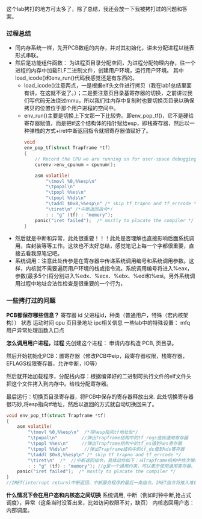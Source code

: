这个lab拷打的地方可太多了，除了总结，我还会放一下我被拷打过的问题和答案。

### 过程总结
* 同内存系统一样，先开PCB数组的内存，并对其初始化，讲未分配进程以链表形式串联。
* 然后是功能组件函数：
  为进程页目录分配空间，为进程分配物理内存，往一个进程的内存中加载ELF二进制文件，创建用户环境，运行用户环境。
  其中load_icode()和env_run()代码我感觉还是有东西的。
  * load_icode()注意两点，一是根据elf头文件进行拷贝（我在lab1总结里面有讲，在这就不说了。）；二是要注意页目录基寄存器的切换，之前讲过我们写代码无法绕过mmu，所以我们往内存中复制时也要切换页目录以确保拷贝的位置位于那个用户进程的空间中。
  * env_run()主要是切换上下文那一下比较秀。即env_pop_tf()，它不是硬给寄存器赋值，而是把tf这个结构体的指针赋给esp，即栈寄存器，然后以一种弹栈的方式+iret中断返回指令就把寄存器值赋好了。
    ```c
    void
    env_pop_tf(struct Trapframe *tf)
    {
        // Record the CPU we are running on for user-space debugging
        curenv->env_cpunum = cpunum();

        asm volatile(
            "\tmovl %0,%%esp\n"
            "\tpopal\n"
            "\tpopl %%es\n"
            "\tpopl %%ds\n"
            "\taddl $0x8,%%esp\n" /* skip tf_trapno and tf_errcode */
            "\tiret\n" /*中断返回指令*/
            : : "g" (tf) : "memory");
        panic("iret failed");  /* mostly to placate the compiler */
    }
    ```
* 然后就是中断和异常，此处很重要！！！此处是否理解也直接影响后面系统调用，库封装等等工作。这块也不太好总结，感觉笔记上每一个字都很重要，直接去看我原笔记吧。
* 系统调用：注意此处传参是在寄存器中传递系统调用编号和系统调用参数。这样，内核就不需要遍历用户环境的栈或指令流。系统调用编号将进入%eax，参数(最多5个)将分别进入%edx、%ecx、%ebx、%edi和%esi。另外系统调用过程中地址合法性检查是很重要的一个行为，

  



### 一些拷打过的问题

**PCB都保存哪些信息？**
寄存器 id 父进程id，种类（普通用户，特殊（宏内核架构）） 状态 运动时间 cpu 页目录地址  ipc相关信息
一些lab中的特殊设置： mfq 用户异常处理函数入口点    


**怎么调用用户进程，过程**
先创建这个进程： 申请内存构造 PCB, 页目录。 

然后开始初始化PCB：置寄存器（修改PCB中eip，段寄存器权限，栈寄存器，EFLAGS权限寄存器，允许中断，IO等）

然后就开始加载程序，分配栈内存：根据编译好的二进制可执行文件的elf文件头把这个文件拷入到内存中。给栈分配寄存器。

最后运行：切换页目录寄存器，将PCB中保存的寄存器释放出来.
此处切换寄存器很巧妙,将esp指向tf地址，然后以返回的方式就自动切换回来了。
```c
void env_pop_tf(struct Trapframe *tf)
{
	asm volatile(
		"\tmovl %0,%%esp\n"  /*将%esp指向tf地址处*/
		"\tpopal\n"			//弹出Trapframe结构中的tf_regs值到通用寄存器
		"\tpopl %%es\n"		//弹出Trapframe结构中的tf_es值到%es寄存器
		"\tpopl %%ds\n"		 //弹出Trapframe结构中的tf_ds值到%ds寄存器
		"\taddl $0x8,%%esp\n" /* skip tf_trapno and tf_errcode */
		"\tiret\n"  /*  //中断返回指令，具体动作如下：从Trapframe结构中依次弹出tf_eip,tf_cs,tf_eflags,tf_esp,tf_ss到相应寄存器*/
		: : "g" (tf) : "memory"); //g是一个通用约束，可以表示使用通用寄存器、内存、立即数等任何一种处理方式
	panic("iret failed");  /* mostly to placate the compiler */
}
//IRET(interrupt return)中断返回，中断服务程序的最后一条指令。IRET指令将推入堆栈的段地址和偏移地址弹出，使程序返回到原来发生中断的地方。其作用是从中断中恢复中断前的状态，具体作用有如下三点：
```


**什么情况下会在用户态和内核态之间切换**
系统调用, 中断（例如时钟中断,抢占式调度），异常（这条当时没答出来，比如访问权限不对，缺页）
内核态回用户态：内部调度。